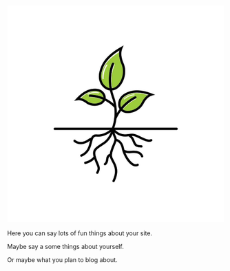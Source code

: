 ![](https://raw.githubusercontent.com/Rexezuge/Rexezuge.github.io/R-MAIN/_imgs/index.jpg)

Here you can say lots of fun things about your site.

Maybe say a some things about yourself.

Or maybe what you plan to blog about.
